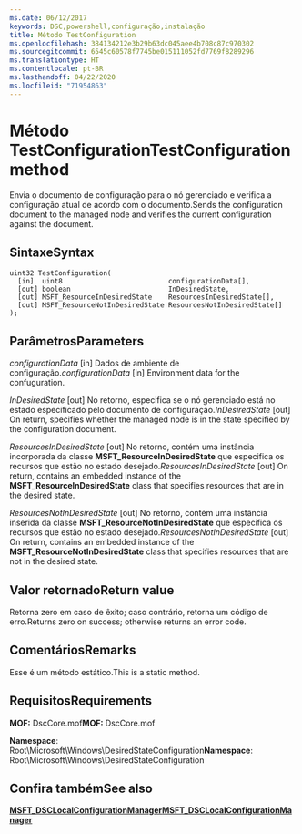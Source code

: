 ```yaml
---
ms.date: 06/12/2017
keywords: DSC,powershell,configuração,instalação
title: Método TestConfiguration
ms.openlocfilehash: 384134212e3b29b63dc045aee4b708c87c970302
ms.sourcegitcommit: 6545c60578f7745be015111052fd7769f8289296
ms.translationtype: HT
ms.contentlocale: pt-BR
ms.lasthandoff: 04/22/2020
ms.locfileid: "71954863"
---
```

# <a name="testconfiguration-method"></a><span data-ttu-id="b6909-103">Método TestConfiguration</span><span class="sxs-lookup"><span data-stu-id="b6909-103">TestConfiguration method</span></span>

<span data-ttu-id="b6909-104">Envia o documento de configuração para o nó gerenciado e verifica a configuração atual de acordo com o documento.</span><span class="sxs-lookup"><span data-stu-id="b6909-104">Sends the configuration document to the managed node and verifies the current configuration against the document.</span></span>

## <a name="syntax"></a><span data-ttu-id="b6909-105">Sintaxe</span><span class="sxs-lookup"><span data-stu-id="b6909-105">Syntax</span></span>

```mof
uint32 TestConfiguration(
  [in]  uint8                          configurationData[],
  [out] boolean                        InDesiredState,
  [out] MSFT_ResourceInDesiredState    ResourcesInDesiredState[],
  [out] MSFT_ResourceNotInDesiredState ResourcesNotInDesiredState[]
);
```

## <a name="parameters"></a><span data-ttu-id="b6909-106">Parâmetros</span><span class="sxs-lookup"><span data-stu-id="b6909-106">Parameters</span></span>

<span data-ttu-id="b6909-107">*configurationData* \[in\] Dados de ambiente de configuração.</span><span class="sxs-lookup"><span data-stu-id="b6909-107">*configurationData* \[in\] Environment data for the confuguration.</span></span>

<span data-ttu-id="b6909-108">*InDesiredState* \[out\] No retorno, especifica se o nó gerenciado está no estado especificado pelo documento de configuração.</span><span class="sxs-lookup"><span data-stu-id="b6909-108">*InDesiredState* \[out\] On return, specifies whether the managed node is in the state specified by the configuration document.</span></span>

<span data-ttu-id="b6909-109">*ResourcesInDesiredState* \[out\] No retorno, contém uma instância incorporada da classe **MSFT_ResourceInDesiredState** que especifica os recursos que estão no estado desejado.</span><span class="sxs-lookup"><span data-stu-id="b6909-109">*ResourcesInDesiredState* \[out\] On return, contains an embedded instance of the **MSFT_ResourceInDesiredState** class that specifies resources that are in the desired state.</span></span>

<span data-ttu-id="b6909-110">*ResourcesNotInDesiredState* \[out\] No retorno, contém uma instância inserida da classe **MSFT_ResourceNotInDesiredState** que especifica os recursos que estão no estado desejado.</span><span class="sxs-lookup"><span data-stu-id="b6909-110">*ResourcesNotInDesiredState* \[out\] On return, contains an embedded instance of the **MSFT_ResourceNotInDesiredState** class that specifies resources that are not in the desired state.</span></span>

## <a name="return-value"></a><span data-ttu-id="b6909-111">Valor retornado</span><span class="sxs-lookup"><span data-stu-id="b6909-111">Return value</span></span>

<span data-ttu-id="b6909-112">Retorna zero em caso de êxito; caso contrário, retorna um código de erro.</span><span class="sxs-lookup"><span data-stu-id="b6909-112">Returns zero on success; otherwise returns an error code.</span></span>

## <a name="remarks"></a><span data-ttu-id="b6909-113">Comentários</span><span class="sxs-lookup"><span data-stu-id="b6909-113">Remarks</span></span>

<span data-ttu-id="b6909-114">Esse é um método estático.</span><span class="sxs-lookup"><span data-stu-id="b6909-114">This is a static method.</span></span>

## <a name="requirements"></a><span data-ttu-id="b6909-115">Requisitos</span><span class="sxs-lookup"><span data-stu-id="b6909-115">Requirements</span></span>

<span data-ttu-id="b6909-116">**MOF:** DscCore.mof</span><span class="sxs-lookup"><span data-stu-id="b6909-116">**MOF:** DscCore.mof</span></span>

<span data-ttu-id="b6909-117">**Namespace**: Root\Microsoft\Windows\DesiredStateConfiguration</span><span class="sxs-lookup"><span data-stu-id="b6909-117">**Namespace**: Root\Microsoft\Windows\DesiredStateConfiguration</span></span>

## <a name="see-also"></a><span data-ttu-id="b6909-118">Confira também</span><span class="sxs-lookup"><span data-stu-id="b6909-118">See also</span></span>

[<span data-ttu-id="b6909-119">**MSFT_DSCLocalConfigurationManager**</span><span class="sxs-lookup"><span data-stu-id="b6909-119">**MSFT_DSCLocalConfigurationManager**</span></span>](msft-dsclocalconfigurationmanager.md)
